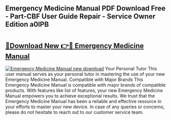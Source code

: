 ## Emergency Medicine Manual PDF Download Free - Part-CBF User Guide Repair - Service Owner Edition a0lPB

# <h2><a href="http://bc19541.oget.top/?id=Emergency+Medicine+Manual">🔗Download New 👉🔴 Emergency Medicine Manual</a></h2>

[![Emergency Medicine Manual new download](https://i.imgur.com/5g1atiW.png)](http://bc19541.oget.top/?id=Emergency+Medicine+Manual)
Your Personal Tutor This user manual serves as your personal tutor in mastering the use of your new Emergency Medicine Manual. Compatible with Major Brands This Emergency Medicine Manual is compatible with major brands of compatible products. With features like list of features, your new Emergency Medicine Manual empowers you to achieve exceptional results. We trust that the Emergency Medicine Manual has been a reliable and effective resource in your efforts to master your new device. In case of any queries or concerns, please do not hesitate to reach out to our customer service team.
